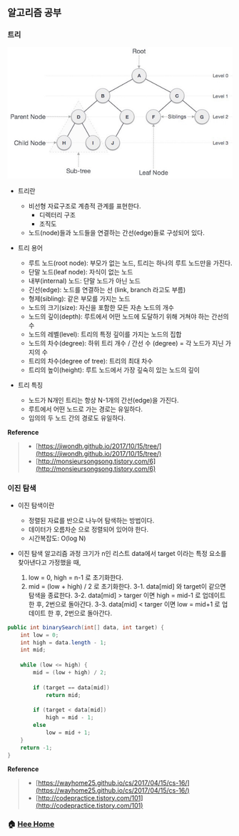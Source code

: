 ## 알고리즘 공부

### 트리
![tree](/doy/contents/images/tree.png)
* 트리란
  * 비선형 자료구조로 계층적 관계를 표현한다.
      * 디렉터리 구조
      * 조직도
  * 노드(node)들과 노드들을 연결하는 간선(edge)들로 구성되어 있다.

* 트리 용어
  * 루트 노드(root node): 부모가 없는 노드, 트리는 하나의 루트 노드만을 가진다.
  * 단말 노드(leaf node): 자식이 없는 노드
  * 내부(internal) 노드: 단말 노드가 아닌 노드
  * 긴선(edge): 노드를 연결하는 선 (link, branch 라고도 부름)
  * 형제(sibling): 같은 부모를 가지는 노드
  * 노드의 크기(size): 자신을 포함한 모든 자손 노드의 개수
  * 노드의 깊이(depth): 루트에서 어떤 노드에 도달하기 위해 거쳐야 하는 간선의 수
  * 노드의 레벨(level): 트리의 특정 깊이를 가지는 노드의 집합
  * 노드의 차수(degree): 하위 트리 개수 / 간선 수 (degree) = 각 노드가 지닌 가지의 수
  * 트리의 차수(degree of tree): 트리의 최대 차수
  * 트리의 높이(height): 루트 노드에서 가장 깊숙히 있는 노드의 깊이

* 트리 특징
  * 노드가 N개인 트리는 항상 N-1개의 간선(edge)을 가진다.
  * 루트에서 어떤 노드로 가는 경로는 유일하다.
  * 임의의 두 노드 간의 경로도 유일하다.

**Reference**
> - [https://jiwondh.github.io/2017/10/15/tree/](https://jiwondh.github.io/2017/10/15/tree/)
> - [http://monsieursongsong.tistory.com/6](http://monsieursongsong.tistory.com/6)

### 이진 탐색
* 이진 탐색이란
  * 정렬된 자료를 반으로 나누어 탐색하는 방법이다.
  * 데이터가 오름차순 으로 정렬되어 있어야 한다.
  * 시간복잡도: O(log N)

* 이진 탐색 알고리즘 과정
  크기가 n인 리스트 data에서 target 이라는 특정 요소를 찾아낸다고 가정했을 때,
  1. low = 0, high = n-1 로 초기화한다.
  2. mid = (low + high) / 2 로 초기화한다.
  3-1. data[mid] 와 target이 같으면 탐색을 종료한다.
  3-2. data[mid] > targer 이면 high = mid-1 로 업데이트 한 후, 2번으로 돌아간다.
  3-3. data[mid] < targer 이면 low = mid+1 로 업데이트 한 후, 2번으로 돌아간다.

~~~java
public int binarySearch(int[] data, int target) {
    int low = 0;
    int high = data.length - 1;
    int mid;

    while (low <= high) {
        mid = (low + high) / 2;

        if (target == data[mid])
            return mid;

        if (target < data[mid])
            high = mid - 1;
        else
            low = mid + 1;
    }
    return -1;
}
~~~
**Reference**
> - [https://wayhome25.github.io/cs/2017/04/15/cs-16/](https://wayhome25.github.io/cs/2017/04/15/cs-16/)
> - [http://codepractice.tistory.com/101](http://codepractice.tistory.com/101)


### :house: [Hee Home](https://github.com/T-WWL/WWL/tree/master/hee)
